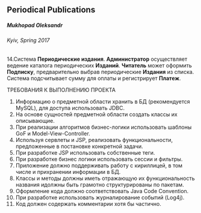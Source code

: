 ## Periodical Publications
##### Mukhopad Oleksandr
###### Kyiv, Spring 2017

14.Система **Периодические издания**. **Администратор** осуществляет ведение каталога периодических **Изданий**. **Читатель** может оформить **Подписку**, предварительно выбрав периодические **Издания** из списка. Система подсчитывает сумму для оплаты и регистрирует **Платеж**.

ТРЕБОВАНИЯ К ВЫПОЛНЕНИЮ ПРОЕКТА
1. Информацию о предметной области хранить в БД (рекомендуется MySQL), для доступа использовать JDBC.
2. На основе сущностей предметной области создать классы их описывающие.
3. При реализации алгоритмов бизнес-логики использовать шаблоны GoF и Model-View-Controller.
4. Используя сервлеты и JSP, реализовать функциональности, предложенные в постановке конкретной задачи.
5. При разработке JSP использовать собственные теги.
6. При разработке бизнес логики использовать сессии и фильтры.
7. Приложение должно поддерживать работу с кириллицей, в том числе и прихранении информации в БД.
8. Классы и методы должны иметь отражающую их функциональность названия идолжны быть грамотно структурированы по пакетам.
9. Оформление кода должно соответствовать Java Code Convention.
10. При разработке использовать журналирование событий (Log4j).
11. Код должен содержать комментарии хотя бы частично.
